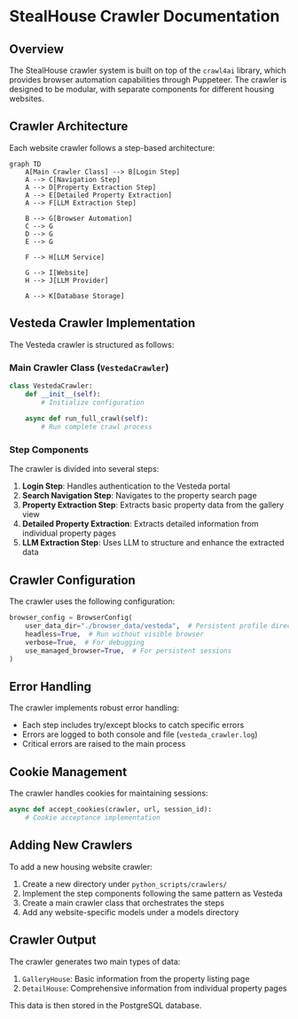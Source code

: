 # StealHouse Crawler Documentation

## Overview

The StealHouse crawler system is built on top of the `crawl4ai` library, which provides browser automation capabilities through Puppeteer. The crawler is designed to be modular, with separate components for different housing websites.

## Crawler Architecture

Each website crawler follows a step-based architecture:

```mermaid
graph TD
    A[Main Crawler Class] --> B[Login Step]
    A --> C[Navigation Step]
    A --> D[Property Extraction Step]
    A --> E[Detailed Property Extraction]
    A --> F[LLM Extraction Step]
    
    B --> G[Browser Automation]
    C --> G
    D --> G
    E --> G
    
    F --> H[LLM Service]
    
    G --> I[Website]
    H --> J[LLM Provider]
    
    A --> K[Database Storage]
```

## Vesteda Crawler Implementation

The Vesteda crawler is structured as follows:

### Main Crawler Class (`VestedaCrawler`)

```python
class VestedaCrawler:
    def __init__(self):
        # Initialize configuration
        
    async def run_full_crawl(self):
        # Run complete crawl process
```

### Step Components

The crawler is divided into several steps:

1. **Login Step**: Handles authentication to the Vesteda portal
2. **Search Navigation Step**: Navigates to the property search page
3. **Property Extraction Step**: Extracts basic property data from the gallery view
4. **Detailed Property Extraction**: Extracts detailed information from individual property pages
5. **LLM Extraction Step**: Uses LLM to structure and enhance the extracted data

## Crawler Configuration

The crawler uses the following configuration:

```python
browser_config = BrowserConfig(
    user_data_dir="./browser_data/vesteda",  # Persistent profile directory
    headless=True,  # Run without visible browser
    verbose=True,  # For debugging
    use_managed_browser=True,  # For persistent sessions
)
```

## Error Handling

The crawler implements robust error handling:

- Each step includes try/except blocks to catch specific errors
- Errors are logged to both console and file (`vesteda_crawler.log`)
- Critical errors are raised to the main process

## Cookie Management

The crawler handles cookies for maintaining sessions:

```python
async def accept_cookies(crawler, url, session_id):
    # Cookie acceptance implementation
```

## Adding New Crawlers

To add a new housing website crawler:

1. Create a new directory under `python_scripts/crawlers/`
2. Implement the step components following the same pattern as Vesteda
3. Create a main crawler class that orchestrates the steps
4. Add any website-specific models under a models directory

## Crawler Output

The crawler generates two main types of data:

1. `GalleryHouse`: Basic information from the property listing page
2. `DetailHouse`: Comprehensive information from individual property pages

This data is then stored in the PostgreSQL database. 
